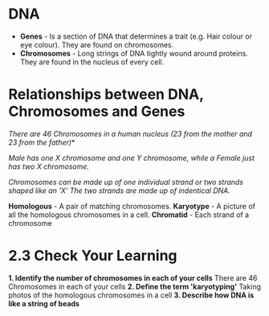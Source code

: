 # DNA

- **Genes** - Is a section of DNA that determines a trait (e.g. Hair colour or eye colour). They are found on chromosomes.
- **Chromosomes** - Long strings of DNA tightly wound around proteins. They are found in the nucleus of every cell.


# Relationships between DNA, Chromosomes and Genes
*There are 46 Chromosomes in a human nucleus (23 from the mother and 23 from the father)**

*Male has one X chromosome and one Y chromosome, while a Female just has two X chromosome.*

*Chromosomes can be made up of one individual strand or two strands shaped like an 'X'
The two strands are made up of indentical DNA.*

**Homologous** - A pair of matching chromosomes.
**Karyotype** - A picture of all the homologous chromosomes in a cell.
**Chromatid** - Each strand of a chromosome

# 2.3 Check Your Learning

**1. Identify the number of chromosomes in each of your cells**
	There are 46 Chromosomes in each of your cells
**2. Define the term 'karyotyping'**
	Taking photos of the homologous chromosomes in a cell
**3. Describe how DNA is like a string of beads**
	
	